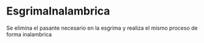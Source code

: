 # EsgrimaInalambrica
Se elimina el pasante necesario en la esgrima y realiza el mismo proceso de forma inalambrica
